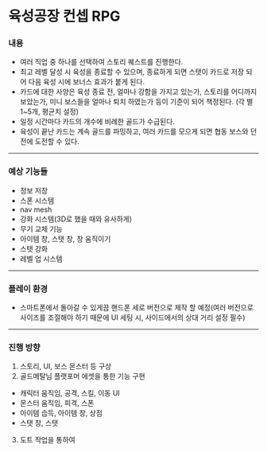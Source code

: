 # 육성공장 컨셉 RPG


### 내용

- 여러 직업 중 하나를 선택하여 스토리 퀘스트를 진행한다.
- 최고 레벨 달성 시 육성을 종료할 수 있으며, 종료하게 되면 스탯이 카드로 저장 되어 다음 육성 시에 보너스 효과가 붙게 된다.
- 카드에 대한 사양은 육성 종료 전, 얼마나 강함을 가지고 있는가, 스토리를 어디까지 보았는가, 미니 보스들을 얼마나 퇴치 하였는가 등이 기준이 되어 책정된다. (각 별 1~5개, 평균치 설정)
- 일정 시간마다 카드의 개수에 비례한 골드가 수급된다.
- 육성이 끝난 카드는 계속 골드를 파밍하고, 여러 카드를 모으게 되면 협동 보스와 던전에 도전할 수 있다.

<hr>

### 예상 기능들

- 정보 저장
- 스폰 시스템
- nav mesh
- 강화 시스템(3D로 했을 때와 유사하게)
- 무기 교체 기능 
- 아이템 창, 스탯 창, 창 움직이기
- 스탯 강화
- 레벨 업 시스템


<hr>

### 플레이 환경

- 스마트폰에서 돌아갈 수 있게끔 핸드폰 세로 버전으로 제작 할 예정(여러 버전으로 사이즈를 조절해야 하기 때문에 UI 세팅 시, 사이드에서의 상대 거리 설정 필수)

<hr>

### 진행 방향

1. 스토리, UI, 보스 몬스터 등 구상
2. 골드메탈님 플랫포머 에셋을 통한 기능 구현
  - 캐릭터 움직임, 공격, 스킬, 이동 UI
  - 몬스터 움직임, 피격, 스폰
  - 아이템 습득, 아이템 창, 상점
  - 스탯 창, 스탯 
3. 도트 작업을 통하여 






